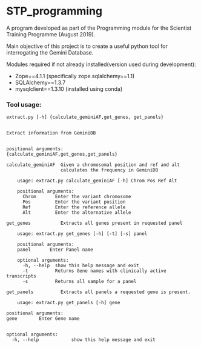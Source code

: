 # STP_programming

A program developed as part of the Programming module for the Scientist Training Programme (August 2019).

Main objective of this project is to create a useful python tool for interrogating the Gemini Database.

Modules required if not already installed(version used during development): 
*  Zope==4.1.1 (specifically zope.sqlalchemy==1.1)
*  SQLAlchemy==1.3.7
*  mysqlclient==1.3.10 (installed using conda)

    
### Tool usage: 
 
    extract.py [-h] {calculate_geminiAF,get_genes, get_panels} 

    
    Extract information from GeminiDB
    

    positional arguments:
    {calculate_geminiAF,get_genes,get_panels}
    
    calculate_geminiAF  Given a chromosomal position and ref and alt
                        calculates the frequency in GeminiDB
        
        usage: extract.py calculate_geminiAF [-h] Chrom Pos Ref Alt

        positional arguments:
          Chrom       Enter the variant chromosome
          Pos         Enter the variant position
          Ref         Enter the reference allele
          Alt         Enter the alternative allele

    get_genes           Extracts all genes present in requested panel
        
        usage: extract.py get_genes [-h] [-t] [-s] panel

        positional arguments:
        panel       Enter Panel name

        optional arguments:
          -h, --help  show this help message and exit
          -t          Returns Gene names with clinically active transcripts
          -s          Returns all sample for a panel

    get_panels          Extracts all panels a requested gene is present.
        
        usage: extract.py get_panels [-h] gene

    positional arguments:
    gene        Enter Gene name


    optional arguments:
      -h, --help            show this help message and exit

   

